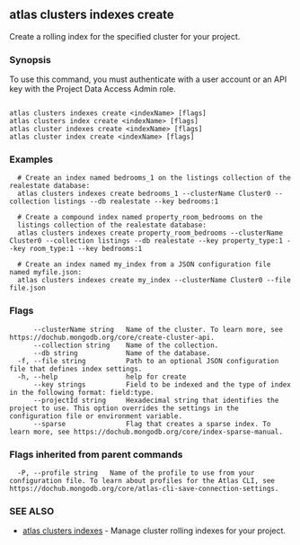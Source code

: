## atlas clusters indexes create

Create a rolling index for the specified cluster for your project.


### Synopsis

To use this command, you must authenticate with a user account or an API key with the Project Data Access Admin role.



```

atlas clusters indexes create <indexName> [flags]
atlas clusters index create <indexName> [flags]
atlas cluster indexes create <indexName> [flags]
atlas cluster index create <indexName> [flags]
```

### Examples

```
  # Create an index named bedrooms_1 on the listings collection of the realestate database:
  atlas clusters indexes create bedrooms_1 --clusterName Cluster0 --collection listings --db realestate --key bedrooms:1
  
  # Create a compound index named property_room_bedrooms on the
  listings collection of the realestate database:
  atlas clusters indexes create property_room_bedrooms --clusterName Cluster0 --collection listings --db realestate --key property_type:1 --key room_type:1 --key bedrooms:1

  # Create an index named my_index from a JSON configuration file named myfile.json:
  atlas clusters indexes create my_index --clusterName Cluster0 --file file.json
```


### Flags

```
      --clusterName string   Name of the cluster. To learn more, see https://dochub.mongodb.org/core/create-cluster-api.
      --collection string    Name of the collection.
      --db string            Name of the database.
  -f, --file string          Path to an optional JSON configuration file that defines index settings.
  -h, --help                 help for create
      --key strings          Field to be indexed and the type of index in the following format: field:type.
      --projectId string     Hexadecimal string that identifies the project to use. This option overrides the settings in the configuration file or environment variable.
      --sparse               Flag that creates a sparse index. To learn more, see https://dochub.mongodb.org/core/index-sparse-manual.

```


### Flags inherited from parent commands

```
  -P, --profile string   Name of the profile to use from your configuration file. To learn about profiles for the Atlas CLI, see https://dochub.mongodb.org/core/atlas-cli-save-connection-settings.

```

### SEE ALSO


* [atlas clusters indexes](atlas_clusters_indexes.md)	- Manage cluster rolling indexes for your project.



